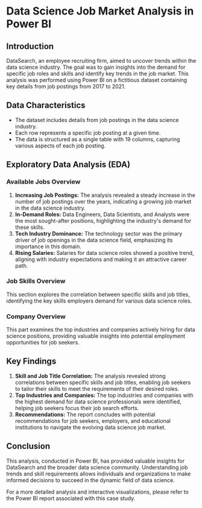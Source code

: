 # Data Science Job Market Analysis in Power BI

## Introduction

DataSearch, an employee recruiting firm, aimed to uncover trends within the data science industry. The goal was to gain insights into the demand for specific job roles and skills and identify key trends in the job market. This analysis was performed using Power BI on a fictitious dataset containing key details from job postings from 2017 to 2021.

## Data Characteristics

- The dataset includes details from job postings in the data science industry.
- Each row represents a specific job posting at a given time.
- The data is structured as a single table with 19 columns, capturing various aspects of each job posting.

## Exploratory Data Analysis (EDA)

### Available Jobs Overview

1. **Increasing Job Postings:** The analysis revealed a steady increase in the number of job postings over the years, indicating a growing job market in the data science industry.
2. **In-Demand Roles:** Data Engineers, Data Scientists, and Analysts were the most sought-after positions, highlighting the industry's demand for these skills.
3. **Tech Industry Dominance:** The technology sector was the primary driver of job openings in the data science field, emphasizing its importance in this domain.
4. **Rising Salaries:** Salaries for data science roles showed a positive trend, aligning with industry expectations and making it an attractive career path.

### Job Skills Overview

This section explores the correlation between specific skills and job titles, identifying the key skills employers demand for various data science roles.

### Company Overview

This part examines the top industries and companies actively hiring for data science positions, providing valuable insights into potential employment opportunities for job seekers.

## Key Findings

1. **Skill and Job Title Correlation:** The analysis revealed strong correlations between specific skills and job titles, enabling job seekers to tailor their skills to meet the requirements of their desired roles.
2. **Top Industries and Companies:** The top industries and companies with the highest demand for data science professionals were identified, helping job seekers focus their job search efforts.
3. **Recommendations:** The report concludes with potential recommendations for job seekers, employers, and educational institutions to navigate the evolving data science job market.

## Conclusion

This analysis, conducted in Power BI, has provided valuable insights for DataSearch and the broader data science community. Understanding job trends and skill requirements allows individuals and organizations to make informed decisions to succeed in the dynamic field of data science.

For a more detailed analysis and interactive visualizations, please refer to the Power BI report associated with this case study.
